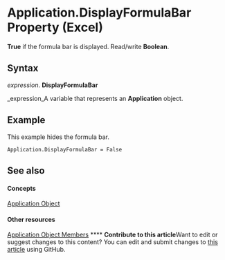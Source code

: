 
# Application.DisplayFormulaBar Property (Excel)

 **True** if the formula bar is displayed. Read/write **Boolean**.


## Syntax

 _expression_. **DisplayFormulaBar**

 _expression_A variable that represents an  **Application** object.


## Example

This example hides the formula bar.


```
Application.DisplayFormulaBar = False
```


## See also


#### Concepts


 [Application Object](19b73597-5cf9-4f56-8227-b5211f657f6f.md)
#### Other resources


 [Application Object Members](4cb9ca42-8d07-cc9c-2d80-4eb9a5921e1e.md)
****   **Contribute to this article**Want to edit or suggest changes to this content? You can edit and submit changes to  [this article](https://github.com/jhershey00/VBA_Excel_Test/OpenXMLCon/articles/a54a313f-b416-5e5f-74d2-7435630b418e.md) using GitHub.

